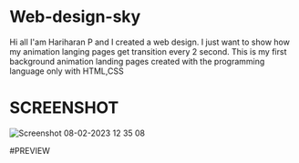 # Web-design-sky
Hi all I'am Hariharan P and I created a web design. I just want to show how my animation langing pages get transition every 2 second.
This is my first background animation landing pages created with the programming language only with HTML,CSS 

# SCREENSHOT

![Screenshot 08-02-2023 12 35 08](https://github.com/skythrill/Web-design-sky/assets/67005254/d3869624-2cd8-4d2e-9b26-3f524ff2a47b)


#PREVIEW
